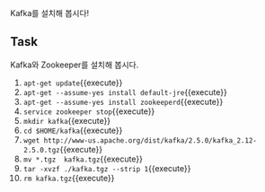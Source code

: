 Kafka를 설치해 봅시다!

## Task

Kafka와 Zookeeper를 설치해 봅시다.

1. `apt-get update`{{execute}}
2. `apt-get --assume-yes install default-jre`{{execute}}
3. `apt-get --assume-yes install zookeeperd`{{execute}}
4. `service zookeeper stop`{{execute}}
5. `mkdir kafka`{{execute}}
6. `cd $HOME/kafka`{{execute}}
7. `wget http://www-us.apache.org/dist/kafka/2.5.0/kafka_2.12-2.5.0.tgz`{{execute}}
8. `mv *.tgz  kafka.tgz`{{execute}}
9. `tar -xvzf ./kafka.tgz --strip 1`{{execute}}
10. `rm kafka.tgz`{{execute}}
